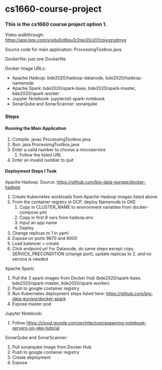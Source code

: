 # cs1660-course-project

### This is the cs1660 course project option 1. ###

Video walkthrough: https://app.box.com/s/xdu0ot8gu3r2jsp35n2t7cpiyqzsdmyg

Source code for main application: ProcessingToolbox.java

Dockerfile: just one Dockerfile

Docker image URLs: 
* Apache Hadoop: bde2020/hadoop-datanode, bde2020/hadoop-namenode
* Apache Spark: bde2020/spark-base, bde2020/spark-master, bde2020/spark-worker
* Jupyter Notebook: jupyter/all-spark-notebook
* SonarQube and SonarScanner: sonarqube

### Steps ###

#### Running the Main Application ####
1. Compile: javac ProcessingToolbox.java
2. Run: java ProcessingToolbox.java
3. Enter a valid number to choose a microservice
    1. Follow the listed URL
4. Enter an invalid number to quit

#### Deployment Steps I Took #####

Apache Hadoop:
Source: https://github.com/big-data-europe/docker-hadoop
1. Create Kubernetes workloads from Apache Hadoop images listed above
2. From the container registry in GCP, deploy Namenode to GKE
    1. Copy in CLUSTER_NAME to environment variables from docker-compose.yml
    2. Copy in first 8 vars from hadoop.env
    3. Input an app name
    4. Deploy
3. Change replicas to 1 in yaml
4. Expose on ports 9870 and 9000
5. Load balancer > create
6. Click endpoint url
For Datanode, do same steps except copy SERVICE_PRECONDITION (change port), update replicas to 2, and no service is needed

Apache Spark:
1. Pull the 3 spark images from Docker Hub (bde2020/spark-base, bde2020/spark-master, bde2020/spark-worker)
2. Push to google container registry
3. Run Kubernetes deployment steps listed here: https://github.com/big-data-europe/docker-spark
4. Expose master pod

Jupyter Notebook:
1. Follow https://cloud.google.com/architecture/spawning-notebook-servers-on-gke-tutorial

SonarQube and SonarScanner:
1. Pull sonarqube image from Docker Hub
2. Push to google container registry
3. Create deployment
4. Expose

